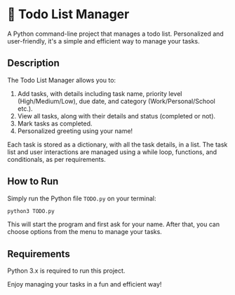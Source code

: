 # 📝 Todo List Manager

A Python command-line project that manages a todo list. Personalized and user-friendly, it's a simple and efficient way to manage your tasks.

## Description

The Todo List Manager allows you to:

1. Add tasks, with details including task name, priority level (High/Medium/Low), due date, and category (Work/Personal/School etc.).
2. View all tasks, along with their details and status (completed or not).
3. Mark tasks as completed.
4. Personalized greeting using your name!

Each task is stored as a dictionary, with all the task details, in a list. The task list and user interactions are managed using a while loop, functions, and conditionals, as per requirements.

## How to Run

Simply run the Python file `TODO.py` on your terminal:

```bash
python3 TODO.py
```

This will start the program and first ask for your name. After that, you can choose options from the menu to manage your tasks.

## Requirements

Python 3.x is required to run this project.

Enjoy managing your tasks in a fun and efficient way!

